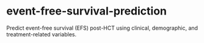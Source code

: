 # event-free-survival-prediction
Predict event-free survival (EFS) post-HCT using clinical, demographic, and treatment-related variables.
